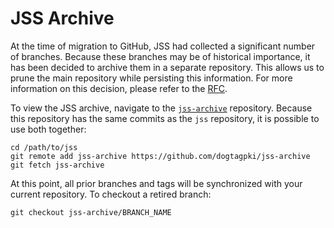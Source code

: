 # JSS Archive

At the time of migration to GitHub, JSS had collected a significant number of
branches. Because these branches may be of historical importance, it has been
decided to archive them in a separate repository. This allows us to prune the
main repository while persisting this information. For more information on
this decision, please refer to the [RFC](https://pagure.io/jss/issue/25).

To view the JSS archive, navigate to the
[`jss-archive`](https://github.com/dogtagpki/jss-archive) repository. Because
this repository has the same commits as the `jss` repository, it is possible
to use both together:

```
cd /path/to/jss
git remote add jss-archive https://github.com/dogtagpki/jss-archive
git fetch jss-archive
```

At this point, all prior branches and tags will be synchronized with your
current repository. To checkout a retired branch:

```
git checkout jss-archive/BRANCH_NAME
```
